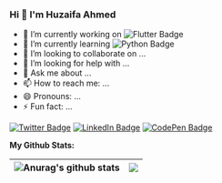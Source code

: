 ### Hi 👋 I'm Huzaifa Ahmed
<!-- 
**HA-Qodex/HA-Qodex** is a ✨ _special_ ✨ repository because its `README.md` (this file) appears on your GitHub profile.
Here are some ideas to get you started: -->

- 🔭 I’m currently working on ![Flutter Badge](https://img.shields.io/badge/Flutter-informational?style=flat&logo=flutter&logoColor=white&color=blue)
- 🌱 I’m currently learning ![Python Badge](https://img.shields.io/badge/Python-informational?style=flat&logo=python&logoColor=white&color=FFE873)
- 👯 I’m looking to collaborate on ...
- 🤔 I’m looking for help with ...
- 💬 Ask me about ...
- 📫 How to reach me: ...
- 😄 Pronouns: ...
- ⚡ Fun fact: ...

[![Twitter Badge](https://img.shields.io/badge/Twitter-Profile-informational?style=flat&logo=twitter&logoColor=white&color=1CA2F1)](https://twitter.com/huzaifa_37)
[![LinkedIn Badge](https://img.shields.io/badge/LinkedIn-Profile-informational?style=flat&logo=linkedin&logoColor=white&color=0D76A8)](https://www.linkedin.com/in/huzaifa007/)
[![CodePen Badge](https://img.shields.io/badge/Facebook-Profile-informational?style=flat&logo=facebook&logoColor=white&color=blue)](https://fb.com/huzaifa.ahmed2)


**My Github Stats:**
  
| <img align="center" src="https://github-readme-stats.vercel.app/api?username=ha-qodex&show_icons=true&include_all_commits=true&theme=gotham&hide_border=true" alt="Anurag's github stats" /> | <img align="center" src="https://github-readme-stats.vercel.app/api/top-langs/?username=ha-qodex&theme=gotham&hide_border=true" /> |
| ----------------- | ----------------- |
